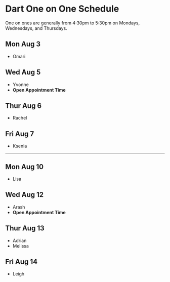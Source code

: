 # Dart One on One Schedule

One on ones are generally from 4:30pm to 5:30pm on Mondays, Wednesdays, and Thursdays.

## Mon Aug 3

- Omari

## Wed Aug 5

- Yvonne
- **Open Appointment Time**

## Thur Aug 6

- Rachel

## Fri Aug 7

- Ksenia

-----

## Mon Aug 10

- Lisa

## Wed Aug 12

- Arash
- **Open Appointment Time**

## Thur Aug 13

- Adrian
- Melissa

## Fri Aug 14

- Leigh

